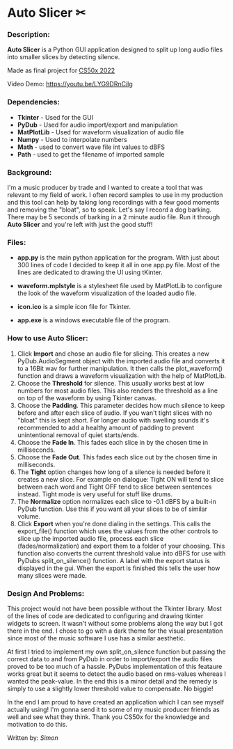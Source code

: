 # Auto Slicer ✂

### Description:

**Auto Slicer** is a Python GUI application designed to split up long audio files into smaller slices by detecting silence. 

Made as final project for [CS50x 2022](https://cs50.harvard.edu/x/2022/)

Video Demo: https://youtu.be/LYG9DRnCiIg

### Dependencies:

- **Tkinter** - Used for the GUI
- **PyDub** - Used for audio import/export and manipulation
- **MatPlotLib** - Used for waveform visualization of audio file
- **Numpy** - Used to interpolate numbers
- **Math** - used to convert wave file int values to dBFS
- **Path** - used to get the filename of imported sample

### Background:

I'm a music producer by trade and I wanted to create a tool that was relevant to my field of work. I often record samples to use in my production and this tool can help by taking long recordings with a few good moments and removing the "bloat", so to speak. Let's say I record a dog barking. There may be 5 seconds of barking in a 2 minute audio file. Run it through **Auto Slicer** and you're left with just the good stuff!

### Files:

- **app.py** is the main python application for the program. With just about 300 lines of code I decided to keep it all in one app.py file. Most of the lines are dedicated to drawing the UI using tKinter.

- **waveform.mplstyle** is a stylesheet file used by MatPlotLib to configure the look of the waveform visualization of the loaded audio file.

- **icon.ico** is a simple icon file for Tkinter.

- **app.exe** is a windows executable file of the program.

### How to use Auto Slicer:

1. Click **Import** and chose an audio file for slicing. This creates a new PyDub.AudioSegment object with the imported audio file and converts it to a 16Bit wav for further manipulation. It then calls the plot_waveform() function and draws a waveform visualization with the help of MatPlotLib.
2. Choose the **Threshold** for silence. This usually works best at low numbers for most audio files. This also renders the threshold as a line on top of the waveform by using Tkinter canvas.
3. Choose the **Padding**. This parameter decides how much silence to keep before and after each slice of audio. If you wan't tight slices with no "bloat" this is kept short. For longer audio with swelling sounds it's recommended to add a healthy amount of padding to prevent unintentional removal of quiet starts/ends.
4. Choose the **Fade In**. This fades each slice in by the chosen time in milliseconds.
5. Choose the **Fade Out**. This fades each slice out by the chosen time in milliseconds.
6. The **Tight** option changes how long of a silence is needed before it creates a new slice. For example on dialogue: Tight ON will tend to slice between each word and Tight OFF tend to slice between sentences instead. Tight mode is very useful for stuff like drums.
7. The **Normalize** option normalizes each slice to -0.1 dBFS by a built-in PyDub function. Use this if you want all your slices to be of similar volume.
8. Click **Export** when you're done dialing in the settings. This calls the export_file() function which uses the values from the other controls to slice up the imported audio file, process each slice (fades/normalization) and export them to a folder of your choosing. This function also converts the current threshold value into dBFS for use with PyDubs split_on_silence() function. A label with the export status is displayed in the gui. When the export is finished this tells the user how many slices were made.

### Design And Problems:

This project would not have been possible without the Tkinter library. Most of the lines of code are dedicated to configuring and drawing tkinter widgets to screen. It wasn't without some problems along the way but I got there in the end. I chose to go with a dark theme for the visual presentation since most of the music software I use has a similar aesthetic.

At first I tried to implement my own split_on_silence function but passing the correct data to and from PyDub in order to import/export the audio files proved to be too much of a hassle. PyDubs implementation of this feataure works great but it seems to detect the audio based on rms-values whereas I wanted the peak-value. In the end this is a minor detail and the remedy is simply to use a slightly lower threshold value to compensate. No biggie!

In the end I am proud to have created an application which I can see myself actually using! I'm gonna send it to some of my music producer friends as well and see what they think. Thank you CS50x for the knowledge and motivation to do this.

Written by: _Simon_
